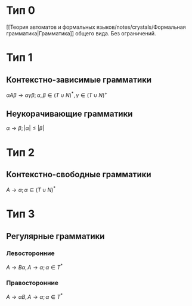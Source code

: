 # Тип 0
[[Теория автоматов и формальных языков/notes/crystals/Формальная грамматика|Грамматика]] общего вида. Без ограничений.
# Тип 1
## Контекстно-зависимые грамматики
$\alpha A \beta \rightarrow \alpha \gamma \beta; \alpha,\beta \in (T \cup N)^*, \gamma \in (T \cup N)^+$
## Неукорачивающие грамматики
$\alpha \rightarrow \beta; |\alpha| \leq |\beta|$
# Тип 2
## Контекстно-свободные грамматики
$A \rightarrow \alpha; \alpha \in (T \cup N) ^ *$
# Тип 3
## Регулярные грамматики
### Левосторонние
$A \rightarrow B\alpha, A \rightarrow \alpha; \alpha \in T^*$
### Правосторонние
$A \rightarrow \alpha B, A \rightarrow \alpha; \alpha \in T^*$
